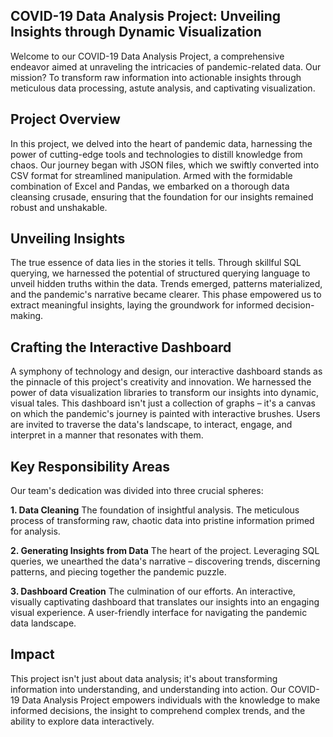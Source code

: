**COVID-19 Data Analysis Project: Unveiling Insights through Dynamic Visualization**
---

Welcome to our COVID-19 Data Analysis Project, a comprehensive endeavor aimed at unraveling the intricacies of pandemic-related data. Our mission? To transform raw information into actionable insights through meticulous data processing, astute analysis, and captivating visualization.

**Project Overview**
---

In this project, we delved into the heart of pandemic data, harnessing the power of cutting-edge tools and technologies to distill knowledge from chaos. Our journey began with JSON files, which we swiftly converted into CSV format for streamlined manipulation. Armed with the formidable combination of Excel and Pandas, we embarked on a thorough data cleansing crusade, ensuring that the foundation for our insights remained robust and unshakable.

**Unveiling Insights**
---
The true essence of data lies in the stories it tells. Through skillful SQL querying, we harnessed the potential of structured querying language to unveil hidden truths within the data. Trends emerged, patterns materialized, and the pandemic's narrative became clearer. This phase empowered us to extract meaningful insights, laying the groundwork for informed decision-making.

**Crafting the Interactive Dashboard**
---
A symphony of technology and design, our interactive dashboard stands as the pinnacle of this project's creativity and innovation. We harnessed the power of data visualization libraries to transform our insights into dynamic, visual tales. This dashboard isn't just a collection of graphs – it's a canvas on which the pandemic's journey is painted with interactive brushes. Users are invited to traverse the data's landscape, to interact, engage, and interpret in a manner that resonates with them.

**Key Responsibility Areas**
---
Our team's dedication was divided into three crucial spheres:

**1. Data Cleaning**
The foundation of insightful analysis. The meticulous process of transforming raw, chaotic data into pristine information primed for analysis.

**2. Generating Insights from Data**
The heart of the project. Leveraging SQL queries, we unearthed the data's narrative – discovering trends, discerning patterns, and piecing together the pandemic puzzle.

**3. Dashboard Creation**
The culmination of our efforts. An interactive, visually captivating dashboard that translates our insights into an engaging visual experience. A user-friendly interface for navigating the pandemic data landscape.

**Impact**
---
This project isn't just about data analysis; it's about transforming information into understanding, and understanding into action. Our COVID-19 Data Analysis Project empowers individuals with the knowledge to make informed decisions, the insight to comprehend complex trends, and the ability to explore data interactively.









